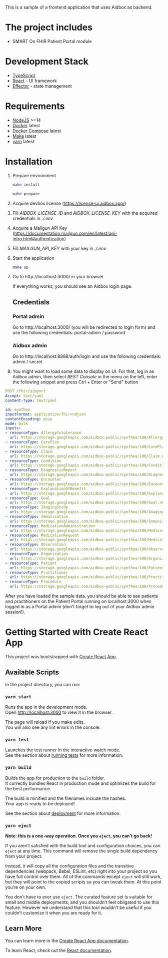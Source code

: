 This is a sample of a frontend application that uses Aidbox as backend.

# The project includes

- SMART On FHIR Patient Portal module

# Development Stack

- [TypeScript](https://www.typescriptlang.org/)
- [React](https://reactjs.org/) - UI framework
- [Effector](https://effector.dev/) - state management

# Requirements

- [NodeJS](https://nodejs.org/en/) >=14
- [Docker](https://www.docker.com/) latest
- [Docker Compose](https://docs.docker.com/compose/) latest
- [Make](https://www.gnu.org/software/make/) latest
- [yarn](https://yarnpkg.com/) latest

# Installation

1. Prepare environment

   ```sh
   make install

   make prepare
   ```

2. Acquire devbox license (https://license-ui.aidbox.app/)
3. Fill _AIDBOX_LICENSE_ID_ and _AIDBOX_LICENSE_KEY_ with the acquired credentials in _./.env_
4. Acquire a Mailgun API Key (https://documentation.mailgun.com/en/latest/api-intro.html#authentication)
5. Fill _MAILGUN_API_KEY_ with your key in _./.env_
6. Start the application

   ```sh
   make up
   ```

7. Go to http://localhost:3000/ in your browser

   If everything works, you should see an Aidbox login page.

   ## Credentials

   ### Portal admin

   Go to http://localhost:3000/ (you will be redirected to login form) and use the following credentials: portal-admin / password

   ### Aidbox admin

   Go to http://localhost:8888/auth/login and use the following credentials: admin / secret

8. You might want to load some data to display on UI. For that, log in as Aidbox admin, then select _REST Console_ in the menu on the left, enter the following snippet and press Ctrl + Enter or "Send" button

```yaml
POST /fhir/$import
Accept: text/yaml
Content-Type: text/yaml

id: synthea
inputFormat: application/fhir+ndjson
contentEncoding: gzip
mode: bulk
inputs:
- resourceType: AllergyIntolerance
  url: https://storage.googleapis.com/aidbox-public/synthea/100/AllergyIntolerance.ndjson.gz
- resourceType: CarePlan
  url: https://storage.googleapis.com/aidbox-public/synthea/100/CarePlan.ndjson.gz
- resourceType: Claim
  url: https://storage.googleapis.com/aidbox-public/synthea/100/Claim.ndjson.gz
- resourceType: Condition
  url: https://storage.googleapis.com/aidbox-public/synthea/100/Condition.ndjson.gz
- resourceType: DiagnosticReport
  url: https://storage.googleapis.com/aidbox-public/synthea/100/DiagnosticReport.ndjson.gz
- resourceType: Encounter
  url: https://storage.googleapis.com/aidbox-public/synthea/100/Encounter.ndjson.gz
- resourceType: ExplanationOfBenefit
  url: https://storage.googleapis.com/aidbox-public/synthea/100/ExplanationOfBenefit.ndjson.gz
- resourceType: Goal
  url: https://storage.googleapis.com/aidbox-public/synthea/100/Goal.ndjson.gz
- resourceType: ImagingStudy
  url: https://storage.googleapis.com/aidbox-public/synthea/100/ImagingStudy.ndjson.gz
- resourceType: Immunization
  url: https://storage.googleapis.com/aidbox-public/synthea/100/Immunization.ndjson.gz
- resourceType: MedicationAdministration
  url: https://storage.googleapis.com/aidbox-public/synthea/100/MedicationAdministration.ndjson.gz
- resourceType: MedicationRequest
  url: https://storage.googleapis.com/aidbox-public/synthea/100/MedicationRequest.ndjson.gz
- resourceType: Observation
  url: https://storage.googleapis.com/aidbox-public/synthea/100/Observation.ndjson.gz
- resourceType: Organization
  url: https://storage.googleapis.com/aidbox-public/synthea/100/Organization.ndjson.gz
- resourceType: Patient
  url: https://storage.googleapis.com/aidbox-public/synthea/100/Patient.ndjson.gz
- resourceType: Practitioner
  url: https://storage.googleapis.com/aidbox-public/synthea/100/Practitioner.ndjson.gz
- resourceType: Procedure
  url: https://storage.googleapis.com/aidbox-public/synthea/100/Procedure.ndjson.gz
```

After you have loaded the sample data, you should be able to see patients and practitioners on the Patient Portal running on localhost:3000 when logged in as a Portal admin (don't forget to log out of your Aidbox admin session!).

# Getting Started with Create React App

This project was bootstrapped with [Create React App](https://github.com/facebook/create-react-app).

## Available Scripts

In the project directory, you can run:

### `yarn start`

Runs the app in the development mode.\
Open [http://localhost:3000](http://localhost:3000) to view it in the browser.

The page will reload if you make edits.\
You will also see any lint errors in the console.

### `yarn test`

Launches the test runner in the interactive watch mode.\
See the section about [running tests](https://facebook.github.io/create-react-app/docs/running-tests) for more information.

### `yarn build`

Builds the app for production to the `build` folder.\
It correctly bundles React in production mode and optimizes the build for the best performance.

The build is minified and the filenames include the hashes.\
Your app is ready to be deployed!

See the section about [deployment](https://facebook.github.io/create-react-app/docs/deployment) for more information.

### `yarn eject`

**Note: this is a one-way operation. Once you `eject`, you can’t go back!**

If you aren’t satisfied with the build tool and configuration choices, you can `eject` at any time. This command will remove the single build dependency from your project.

Instead, it will copy all the configuration files and the transitive dependencies (webpack, Babel, ESLint, etc) right into your project so you have full control over them. All of the commands except `eject` will still work, but they will point to the copied scripts so you can tweak them. At this point you’re on your own.

You don’t have to ever use `eject`. The curated feature set is suitable for small and middle deployments, and you shouldn’t feel obligated to use this feature. However we understand that this tool wouldn’t be useful if you couldn’t customize it when you are ready for it.

## Learn More

You can learn more in the [Create React App documentation](https://facebook.github.io/create-react-app/docs/getting-started).

To learn React, check out the [React documentation](https://reactjs.org/).
